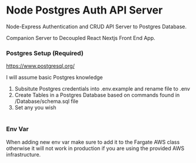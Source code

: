 # Node Postgres Auth API Server

Node-Express Authentication and CRUD API Server to Postgres Database.

Companion Server to Decoupled React Nextjs Front End App.

### Postgres Setup (Required)

https://www.postgresql.org/

I will assume basic Postgres knowledge

1. Subsitute Postgres credentials into .env.example and rename file to .env
2. Create Tables in a Postgres Database based on commands found in /Database/schema.sql file
3. Set any 
 you wish
   <br/> <br/>

### Env Var

When adding new env var make sure to add it to the Fargate AWS class otherwise
it will not work in production if you are using the provided AWS infrastructure.

